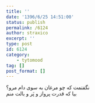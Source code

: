 ```yaml
---
title: ''
date: '1396/6/25 14:51:00'
status: publish
permalink: /6124
author: straxico
excerpt: ''
type: post
id: 6124
category:
    - tytomood
tag: []
post_format: []
---
```

‏نگفتمت که چو مرغان به سوی دام مرو؟  
بیا که قدرت پرواز و پَر و بالت منم